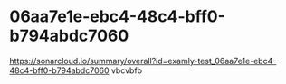 # 06aa7e1e-ebc4-48c4-bff0-b794abdc7060
https://sonarcloud.io/summary/overall?id=examly-test_06aa7e1e-ebc4-48c4-bff0-b794abdc7060
vbcvbfb

